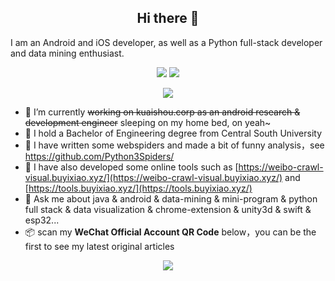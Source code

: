 
<h2 align="center">Hi there 👋</h2>

I am an Android and iOS developer, as well as a Python full-stack developer and data mining enthusiast.

<div align="center">

[![](https://img.shields.io/badge/-Blog-orange?style=for-the-badge&color=8B4513&logo=rss&logoColor=white)](https://buyixiao.github.io/)
[![](https://img.shields.io/badge/-Wechat-green?style=for-the-badge&color=006400&logo=wechat&logoColor=white)](https://github.com/Python3Spiders/WeiboSuperSpider/blob/master/qrcode.jpg)

</div>

<div align="center">
  
<a href="https://buyixiao.github.io/"><img align="center" src="https://github-readme-stats.vercel.app/api/top-langs/?username=inspurer&layout=compact&theme=buefy&hide_border=true" /></a> 
  
</div>

- 🔭 I’m currently ~~working on kuaishou.corp as an android research & development engineer~~ sleeping on my home bed, on yeah~
- 🌱 I hold a Bachelor of Engineering degree from Central South University
- 🤔 I have written some webspiders and made a bit of funny analysis，see https://github.com/Python3Spiders/
- 🍉 I have also developed some online tools such as [https://weibo-crawl-visual.buyixiao.xyz/](https://weibo-crawl-visual.buyixiao.xyz/) and [https://tools.buyixiao.xyz/](https://tools.buyixiao.xyz/)
- 💬 Ask me about java & android & data-mining & mini-program & python full stack & data visualization & chrome-extension & unity3d & swift & esp32...
- 📦 scan my **WeChat Official Account QR Code** below，you can be the first to see my latest original articles

<div align="center">
  
![](https://github.com/Python3Spiders/WeiboSuperSpider/blob/master/qrcode.jpg)
  
</div>

